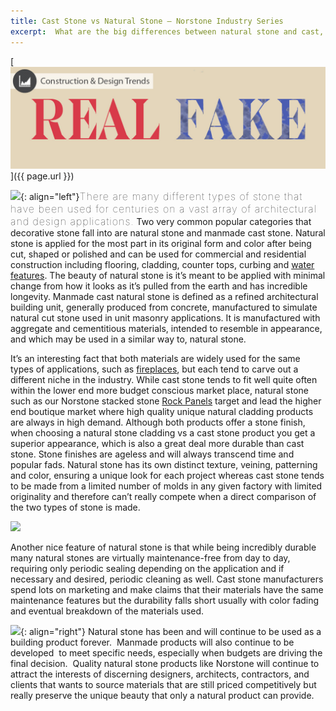 ```yaml
---
title: Cast Stone vs Natural Stone – Norstone Industry Series
excerpt:  What are the big differences between natural stone and cast, or manmade, stone products - and why are those differences important?  Here's a high level industry targeted look at the differences and some guidance on picking the right material for your project.
---
```


[![](/assets/images/blog/Real-Fake(1).jpg)]({{ page.url }})

![](/assets/images/blog/Natural%20Stone%20Shower.jpg){: align="left"}<span style="font-size:16px;font-weight:lighter;letter-spacing:1px">There are many different types of stone that have been used for centuries on a vast array of architectural and design applications.</span> Two very common popular categories that decorative stone fall into are natural stone and manmade cast stone. Natural stone is applied for the most part in its original form and color after being cut, shaped or polished and can be used for commercial and residential construction including flooring, cladding, counter tops, curbing and [water features](/gallery/application/pools/). The beauty of natural stone is it’s meant to be applied with minimal change from how it looks as it’s pulled from the earth and has incredible longevity. Manmade cast natural stone is defined as a refined architectural building unit, generally produced from concrete, manufactured to simulate natural cut stone used in unit masonry applications. It is manufactured with aggregate and cementitious materials, intended to resemble in appearance, and which may be used in a similar way to, natural stone.

It’s an interesting fact that both materials are widely used for the same types of applications, such as [fireplaces](/gallery/application/fireplace/), but each tend to carve out a different niche in the industry. While cast stone tends to fit well quite often within the lower end more budget conscious market place, natural stone such as our Norstone stacked stone [Rock Panels](/products/stacked-stone-cladding/) target and lead the higher end boutique market where high quality unique natural cladding products are always in high demand. Although both products offer a stone finish, when choosing a natural stone cladding vs a cast stone product you get a superior appearance, which is also a great deal more durable than cast stone. Stone finishes are ageless and will always transcend time and popular fads. Natural stone has its own distinct texture, veining, patterning and color, ensuring a unique look for each project whereas cast stone tends to be made from a limited number of molds in any given factory with limited originality and therefore can’t really compete when a direct comparison of the two types of stone is made.

![](/assets/images/blog/Natural%20Stone%20Water%20Feature.jpg)

Another nice feature of natural stone is that while being incredibly durable many natural stones are virtually maintenance-free from day to day, requiring only periodic sealing depending on the application and if necessary and desired, periodic cleaning as well. Cast stone manufacturers spend lots on marketing and make claims that their materials have the same maintenance features but the durability falls short usually with color fading and eventual breakdown of the materials used.

![]( /assets/images/blog/Cast%20Stone%20Residential%20Application.jpg){: align="right"} Natural stone has been and will continue to be used as a building product forever.  Manmade products will also continue to be developed  to meet specific needs, especially when budgets are driving the final decision.  Quality natural stone products like Norstone will continue to attract the interests of discerning designers, architects, contractors, and clients that wants to source materials that are still priced competitively but really preserve the unique beauty that only a natural product can provide.
